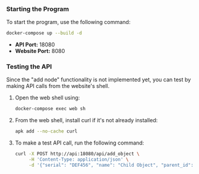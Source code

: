 
### Starting the Program
To start the program, use the following command:

```bash
docker-compose up --build -d
```

- **API Port:** 18080
- **Website Port:** 8080

### Testing the API
Since the "add node" functionality is not implemented yet, you can test by making API calls from the website's shell.

1. Open the web shell using:

    ```bash
    docker-compose exec web sh
    ```

2. From the web shell, install curl if it's not already installed:

    ```bash
    apk add --no-cache curl
    ```

3. To make a test API call, run the following command:

    ```bash
    curl -X POST http://api:18080/api/add_object \
         -H 'Content-Type: application/json' \
         -d '{"serial": "DEF456", "name": "Child Object", "parent_id": 1}'
    ```
